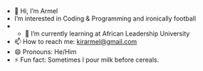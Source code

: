 - 👋 Hi, I’m Armel
- I’m interested in Coding & Programming and ironically football
- - 🌱 I’m currently learning at African Leadership University
- 📫 How to reach me: [kirarmel@gmail.com](url)
- 😄 Pronouns: He/Him
- ⚡ Fun fact: Sometimes I pour milk before cereals.

<!---
armeleger/armeleger is a ✨ special ✨ repository because its `README.md` (this file) appears on your GitHub profile.
You can click the Preview link to take a look at your changes.
--->
